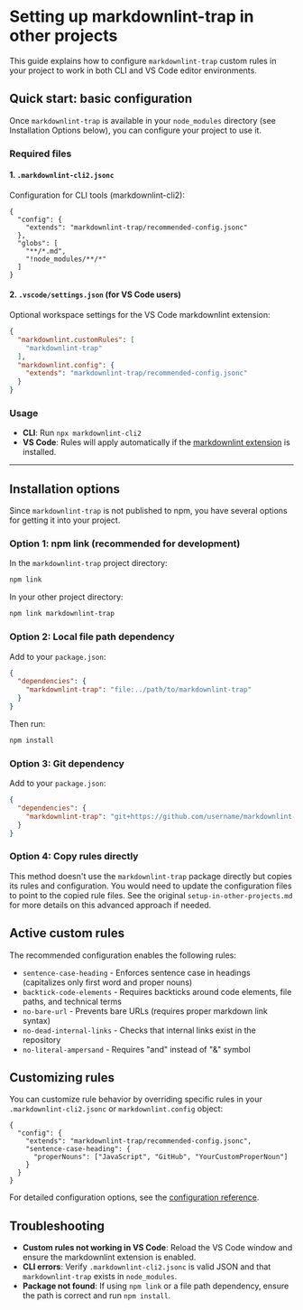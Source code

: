 # Setting up markdownlint-trap in other projects

This guide explains how to configure `markdownlint-trap` custom rules in your project to work in both CLI and VS Code editor environments.

## Quick start: basic configuration

Once `markdownlint-trap` is available in your `node_modules` directory (see Installation Options below), you can configure your project to use it.

### Required files

#### 1. `.markdownlint-cli2.jsonc`

Configuration for CLI tools (markdownlint-cli2):

```jsonc
{
  "config": {
    "extends": "markdownlint-trap/recommended-config.jsonc"
  },
  "globs": [
    "**/*.md",
    "!node_modules/**/*"
  ]
}
```

#### 2. `.vscode/settings.json` (for VS Code users)

Optional workspace settings for the VS Code markdownlint extension:

```json
{
  "markdownlint.customRules": [
    "markdownlint-trap"
  ],
  "markdownlint.config": {
    "extends": "markdownlint-trap/recommended-config.jsonc"
  }
}
```

### Usage

- **CLI**: Run `npx markdownlint-cli2`
- **VS Code**: Rules will apply automatically if the [markdownlint extension](https://marketplace.visualstudio.com/items?itemName=DavidAnson.vscode-markdownlint) is installed.

---

## Installation options

Since `markdownlint-trap` is not published to npm, you have several options for getting it into your project.

### Option 1: npm link (recommended for development)

In the `markdownlint-trap` project directory:

```bash
npm link
```

In your other project directory:

```bash
npm link markdownlint-trap
```

### Option 2: Local file path dependency

Add to your `package.json`:

```json
{
  "dependencies": {
    "markdownlint-trap": "file:../path/to/markdownlint-trap"
  }
}
```

Then run:

```bash
npm install
```

### Option 3: Git dependency

Add to your `package.json`:

```json
{
  "dependencies": {
    "markdownlint-trap": "git+https://github.com/username/markdownlint-trap.git"
  }
}
```

### Option 4: Copy rules directly

This method doesn't use the `markdownlint-trap` package directly but copies its rules and configuration. You would need to update the configuration files to point to the copied rule files. See the original `setup-in-other-projects.md` for more details on this advanced approach if needed.

## Active custom rules

The recommended configuration enables the following rules:

- `sentence-case-heading` - Enforces sentence case in headings (capitalizes only first word and proper nouns)
- `backtick-code-elements` - Requires backticks around code elements, file paths, and technical terms
- `no-bare-url` - Prevents bare URLs (requires proper markdown link syntax)
- `no-dead-internal-links` - Checks that internal links exist in the repository
- `no-literal-ampersand` - Requires "and" instead of "&" symbol

## Customizing rules

You can customize rule behavior by overriding specific rules in your `.markdownlint-cli2.jsonc` or `markdownlint.config` object:

```jsonc
{
  "config": {
    "extends": "markdownlint-trap/recommended-config.jsonc",
    "sentence-case-heading": {
      "properNouns": ["JavaScript", "GitHub", "YourCustomProperNoun"]
    }
  }
}
```

For detailed configuration options, see the [configuration reference](../reference/rules.md).

## Troubleshooting

- **Custom rules not working in VS Code**: Reload the VS Code window and ensure the markdownlint extension is enabled.
- **CLI errors**: Verify `.markdownlint-cli2.jsonc` is valid JSON and that `markdownlint-trap` exists in `node_modules`.
- **Package not found**: If using `npm link` or a file path dependency, ensure the path is correct and run `npm install`.
